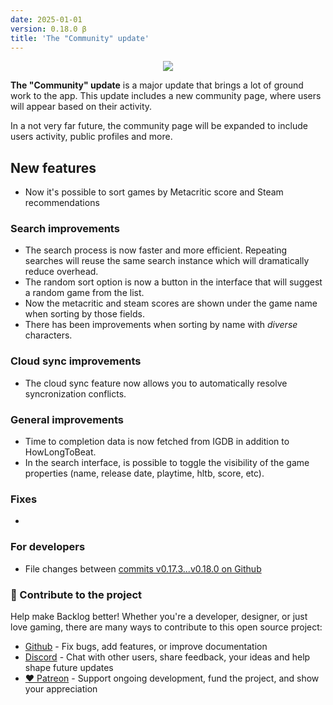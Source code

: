 ```yaml
---
date: 2025-01-01
version: 0.18.0 β
title: 'The "Community" update'
---
```


<div style="text-align: center;">
  <img src="/img/changelog/v0.18.png">
</div>

**The "Community" update** is a major update that brings a lot of ground work to the app. This update includes a new community page, where users will appear based on their activity.

In a not very far future, the community page will be expanded to include users activity, public profiles and more.

## New features
- Now it's possible to sort games by Metacritic score and Steam recommendations

### Search improvements
- The search process is now faster and more efficient. Repeating searches will reuse the same search instance which will dramatically reduce overhead.
- The random sort option is now a button in the interface that will suggest a random game from the list.
- Now the metacritic and steam scores are shown under the game name when sorting by those fields.
- There has been improvements when sorting by name with *diverse* characters.

### Cloud sync improvements
- The cloud sync feature now allows you to automatically resolve syncronization conflicts.

### General improvements
- Time to completion data is now fetched from IGDB in addition to HowLongToBeat.
- In the search interface, is possible to toggle the visibility of the game properties (name, release date, playtime, hltb, score, etc).

### Fixes
-

### For developers
- File changes between [commits v0.17.3...v0.18.0 on Github](https://github.com/gsabater/backlog.rip/compare/v0.16.4...v0.17.3)

### 🤝 Contribute to the project

Help make Backlog better! Whether you're a developer, designer, or just love gaming, there are many ways to contribute to this open source project:

- [Github](https://github.com/gsabater/backlog.rip) - Fix bugs, add features, or improve documentation
- [Discord](https://discord.gg/F2sPE5B) - Chat with other users, share feedback, your ideas and help shape future updates
- [❤️ Patreon](https://www.patreon.com/backlogrip) - Support ongoing development, fund the project, and show your appreciation
